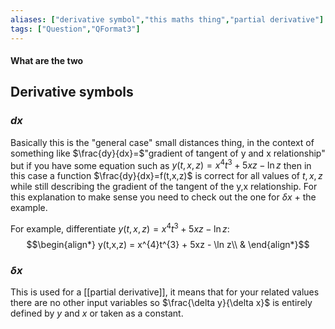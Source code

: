 ```yaml
---
aliases: ["derivative symbol","this maths thing","partial derivative"]
tags: ["Question","QFormat3"]
---
```


#### What are the two
## Derivative symbols
### $d x$
Basically this is the "general case" small distances thing, in the context of something like $\frac{dy}{dx}=$"gradient of tangent of y and x relationship" but if you have some equation such as $y(t,x,z) = x^{4}t^{3} + 5xz - \ln z$ then in this case a function $\frac{dy}{dx}=f(t,x,z)$ is correct for all values of $t,x,z$ while still describing the gradient of the tangent of the y,x relationship. 
For this explanation to make sense you need to check out the one for $\delta x$ + the example.

For example, differentiate $y(t,x,z) = x^{4}t^{3} + 5xz - \ln z$:
$$\begin{align*}
y(t,x,z) = x^{4}t^{3} + 5xz - \ln z\\
& 
\end{align*}$$


### $\delta x$
This is used for a [[partial derivative]], it means that for your related values there are no other input variables so $\frac{\delta y}{\delta x}$ is entirely defined by $y$ and $x$ or taken as a constant.


